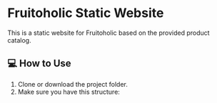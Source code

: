 # Fruitoholic Static Website

This is a static website for Fruitoholic based on the provided product catalog.

## 💻 How to Use

1. Clone or download the project folder.
2. Make sure you have this structure:


